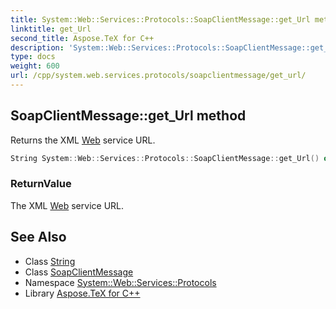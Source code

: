 ```yaml
---
title: System::Web::Services::Protocols::SoapClientMessage::get_Url method
linktitle: get_Url
second_title: Aspose.TeX for C++
description: 'System::Web::Services::Protocols::SoapClientMessage::get_Url method. Returns the XML Web service URL in C++.'
type: docs
weight: 600
url: /cpp/system.web.services.protocols/soapclientmessage/get_url/
---
```

## SoapClientMessage::get_Url method


Returns the XML [Web](../../../system.web/) service URL.

```cpp
String System::Web::Services::Protocols::SoapClientMessage::get_Url() override
```


### ReturnValue

The XML [Web](../../../system.web/) service URL.

## See Also

* Class [String](../../../system/string/)
* Class [SoapClientMessage](../)
* Namespace [System::Web::Services::Protocols](../../)
* Library [Aspose.TeX for C++](../../../)

